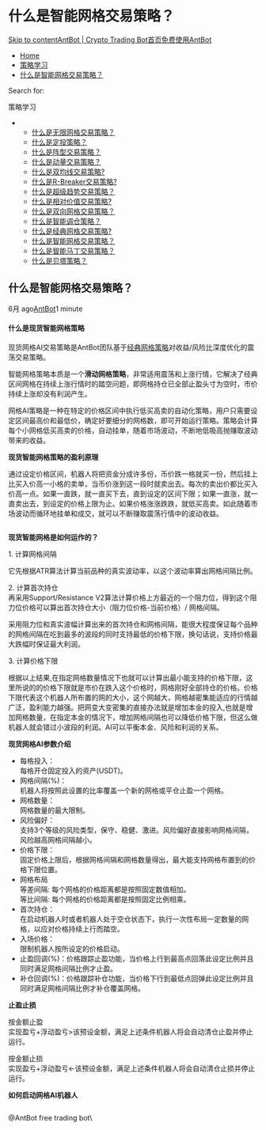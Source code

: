 # 什么是智能网格交易策略？

[Skip to content](https://www.antrade.io/guide/docs/cn/cn\_strategy\_grid\_ai/#content)[AntBot | Crypto Trading Bot](https://www.antrade.io/guide/docs/cn/)[首页](https://www.antrade.io/guide/docs/cn/)[免费使用AntBot](https://antrade.io/)

* [Home](https://www.antrade.io/guide/docs/cn)
* [策略学习](https://www.antrade.io/guide/docs/cn/cn-strategy/)
* [什么是智能网格交易策略？](https://www.antrade.io/guide/docs/cn/cn\_strategy\_grid\_ai/)

Search for:

策略学习

*
  * [什么是无限网格交易策略？](https://www.antrade.io/guide/docs/cn/infinity\_grid/)
  * [什么是定投策略？](https://www.antrade.io/guide/docs/cn/regular\_investment/)
  * [什么是阵型交易策略？](https://www.antrade.io/guide/docs/cn/strategy\_formation/)
  * [什么是动量交易策略？](https://www.antrade.io/guide/docs/cn/strategy-momentum/)
  * [什么是双均线交易策略?](https://www.antrade.io/guide/docs/cn/d-kama/)
  * [什么是R-Breaker交易策略?](https://www.antrade.io/guide/docs/cn/r-breaker/)
  * [什么是超级趋势交易策略？](https://www.antrade.io/guide/docs/cn/supertrend/)
  * [什么是相对价值交易策略?](https://www.antrade.io/guide/docs/cn/relative-value/)
  * [什么是双向网格交易策略？](https://www.antrade.io/guide/docs/cn/cn\_strategy\_dual\_grid/)
  * [什么是智能调仓策略？](https://www.antrade.io/guide/docs/cn/cn\_strategy\_rebalancing/)
  * [什么是经典网格交易策略?](https://www.antrade.io/guide/docs/cn/cn\_strategy\_grid/)
  * [什么是智能网格交易策略？](https://www.antrade.io/guide/docs/cn/cn\_strategy\_grid\_ai/)
  * [什么是智能马丁交易策略？](https://www.antrade.io/guide/docs/cn/cn\_strategy\_dca/)
  * [什么是贝塔策略？](https://www.antrade.io/guide/docs/cn/strategy\_ai\_beta/)

## 什么是智能网格交易策略？

6月 ago[AntBot](https://www.antrade.io/guide/docs/cn/author/antbot/)1 minute

#### 什么是现货智能网格策略 <a href="#3gvn9j" id="3gvn9j"></a>

现货网格AI交易策略是AntBot团队基于[经典网格策略](https://www.antrade.io/guide/docs/cn/cn\_strategy\_grid/)对收益/风险比深度优化的震荡交易策略。

智能网格策略本质是一个**滑动网格策略**，非常适用震荡和上涨行情，它解决了经典区间网格在持续上涨行情时的踏空问题，即网格持仓已全部止盈头寸为空时，市价持续上涨却没有利润产生。

网格AI策略是一种在特定的价格区间中执行低买高卖的自动化策略，用户只需要设定区间最高价和最低价，确定好要细分的网格数，即可开始运行策略。策略会计算每个小网格低买高卖的价格，自动挂单，随着市场波动，不断地低吸高抛赚取波动带来的收益。

**现货智能网格策略的盈利原理**

通过设定价格区间，机器人将把资金分成许多份，币价跌一格就买一份，然后挂上比买入价高一小格的卖单，当币价涨到这一段时就卖出去。每次的卖出价都比买入价高一点。如果一直跌，就一直买下去，直到设定的区间下限；如果一直涨，就一直卖出去，到设定的价格上限为止。如果价格涨涨跌跌，就低买高卖。如此随着市场波动而循环地挂单和成交，就可以不断赚取震荡行情中的波动收益。

<figure><img src="https://www.antrade.io/guide/docs/cn/wp-content/uploads/2022/12/%E6%88%AA%E5%B1%8F2022-10-27-14.55.07.png" alt=""><figcaption></figcaption></figure>

**现货智能网格是如何运作的？**

1\. 计算网格间隔

它先根据ATR算法计算当前品种的真实波动率，以这个波动率算出网格间隔比例。

2\. 计算首次持仓\
再采用Support/Resistance V2算法计算价格上方最近的一个阻力位，得到这个阻力位价格可以算出首次持仓大小（阻力位价格-当前价格）/ 网格间隔。

采用阻力位和真实波幅计算出来的首次持仓和网格间隔，能很大程度保证每个品种的网格间隔在吃到最多的波段的同时支持最低的价格下限，换句话说，支持价格最大跌幅时保证最大利润。

3\. 计算价格下限

根据以上结果,在指定网格数量情况下也就可以计算出最小能支持的价格下限，这里所说的的价格下限就是市价在跌入这个价格时，网格刚好全部持仓的价格。价格下限代表这个机器人所布置的网的大小，这个网越大，网格越密集能适应的行情越广泛，盈利能力越强。把网变大变密集的直接办法就是增加本金的投入,也就是增加网格数量，在指定本金的情况下，增加网格间隔也可以降低价格下限，但这么做机器人就会错过小波段的利润。AI可以平衡本金、风险和利润的关系。

**现货网格AI参数介绍**

* 每格投入：\
  每格开仓固定投入的资产(USDT)。
* 网格间隔(%)：\
  机器人将按照此设置的比率覆盖一个新的网格或平仓止盈一个网格。
* 网格数量：\
  网格数量的最大限制。
* 风险偏好：\
  支持3个等级的风险类型，保守、稳健、激进。风险偏好直接影响网格间隔，风险越高网格间隔越小。
* 价格下限：\
  固定价格上限后，根据网格间隔和网格数量得出，最大能支持网格布置到的价格下限位置。
* 网格布局\
  等差间隔: 每个网格的价格距离都是按照固定数值相加。\
  等比间隔: 每个网格的价格距离都是按照固定比例相乘。
* 首次持仓：\
  在启动机器人时或者机器人处于空仓状态下，执行一次性布局一定数量的网格，以应对价格持续上行而踏空。
* 入场价格：\
  限制机器人按所设定的价格启动。
* 止盈回调(%)：价格跟踪止盈功能，当价格上行到最高点回落此设定比例并且同时满足网格间隔比例才止盈。
* 补仓回调(%)：价格跟踪补仓功能，当价格下行到最低点回弹此设定比例并且同时满足网格间隔比例才补仓覆盖网格。

**止盈止损**

按金额止盈\
实现盈亏+浮动盈亏>该预设金额，满足上述条件机器人将会自动清仓止盈并停止运行。

按金额止损\
实现盈亏+浮动盈亏<-该预设金额，满足上述条件机器人将会自动清仓止损并停止运行。

**如何启动网格AI机器人**

<figure><img src="https://www.antrade.io/guide/docs/cn/wp-content/uploads/2022/12/%E6%9C%AA%E6%A0%87%E9%A2%98-1-1.jpg" alt=""><figcaption></figcaption></figure>

@AntBot free trading bot\

